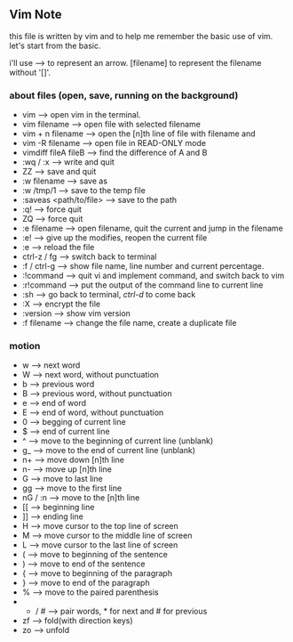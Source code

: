 ## Vim Note
this file is written by vim and to help me remember the basic use of vim.
let's start from the basic.

i'll use --> to represent an arrow.
[filename] to represent the filename without '[]'.
### about files (open, save, running on the background)
- vim --> open vim in the terminal.
- vim filename --> open file with selected filename
- vim + n filename --> open the [n]th line of file with filename and
- vim -R filename --> open file in READ-ONLY mode
- vimdiff fileA fileB --> find the difference of A and B
- :wq / :x --> write and quit
- ZZ --> save and quit
- :w filename --> save as
- :w /tmp/1 --> save to the temp file
- :saveas <path/to/file> --> save to the path
- :q! --> force quit
- ZQ --> force quit
- :e filename --> open filename, quit the current and jump in the filename
- :e! --> give up the modifies, reopen the current file
- :e --> reload the file
- ctrl-z / fg --> switch back to terminal
- :f / ctrl-g --> show file name, line number and current percentage.
- :!command --> quit vi and implement command, and switch back to vim
- :r!command --> put the output of the command line to current line
- :sh --> go back to terminal, *ctrl-d* to come back
- :X --> encrypt the file
- :version --> show vim version
- :f filename --> change the file name, create a duplicate file

### motion
- w --> next word
- W --> next word, without punctuation
- b --> previous word
- B --> previous word, without punctuation
- e --> end of word
- E --> end of word, without punctuation
- 0 --> begging of current line
- $ --> end of current line
- ^ --> move to the beginning of current line (unblank)
- g_ --> move to the end of current line (unblank)
- n+ --> move down [n]th line
- n- --> move up [n]th line
- G --> move to last line
- gg --> move to the first line
- nG / :n --> move to the [n]th line
- [[ --> beginning line
- ]] --> ending line
- H --> move cursor to the top line of screen
- M --> move cursor to the middle line of screen
- L --> move cursor to the last line of screen
- ( --> move to beginning of the sentence
- ) --> move to end of the sentence
- { --> move to beginning of the paragraph
- } --> move to end of the paragraph
- % --> move to the paired parenthesis
- * / # --> pair words, * for next and # for previous
- zf --> fold(with direction keys)
- zo --> unfold


